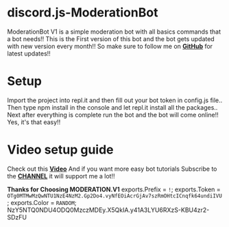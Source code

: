 # discord.js-ModerationBot
ModerationBot V1 is a simple moderation bot with all basics commands that a bot needs!! This is the First version of this bot and the bot gets updated with new version every month!! So make sure to follow me on **[GitHub](https://github.com/drstrangegithub)** for latest updates!!

# Setup
Import the project into repl.it and then fill out your bot token in config.js file.. Then type npm install in the console and let repl.it install all the packages..
Next after everything is complete run the bot and the bot will come online!! Yes, it's that easy!!

# Video setup guide
Check out this **[Video](https://www.youtube.com/channel/UCmTSEzt4h1S4MiCM1grWu9g)**
And if you want more easy bot tutorials Subscribe to the **[CHANNEL](https://www.youtube.com/channel/UCmTSEzt4h1S4MiCM1grWu9g)** it will support me a lot!!

**Thanks for Choosing MODERATION.V1**
exports.Prefix = `!`;
exports.Token = `OTg0MTMwMzQwNTU1NzE4NzM2.Gp2Do4.vyNfEOiAcrGjAv7szRmOHtcICnqfk64undiIVU`;
exports.Color = `RANDOM`;
NzY5NTQ0NDU4ODQ0MzczMDEy.X5QkIA.y41A3LYU6RXzS-KBU4zr2-SDzFU
